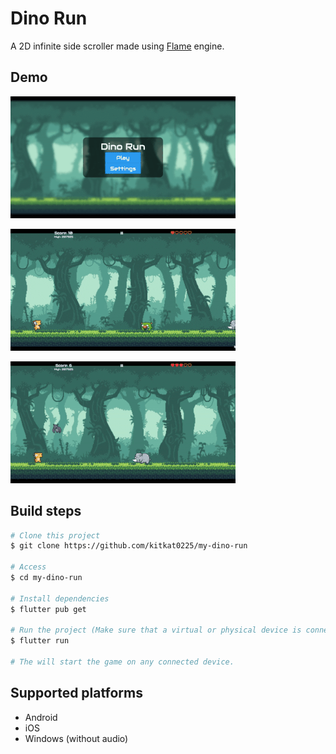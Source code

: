 # Dino Run

A 2D infinite side scroller made using [Flame](https://flame-engine.org/) engine.

## Demo

![Menu](branding/menu.gif)

![Jump](branding/jump.gif)

![Hit](branding/hit.gif)

## Build steps

```bash
# Clone this project
$ git clone https://github.com/kitkat0225/my-dino-run

# Access
$ cd my-dino-run

# Install dependencies
$ flutter pub get

# Run the project (Make sure that a virtual or physical device is connected first)
$ flutter run

# The will start the game on any connected device.
```

## Supported platforms

- Android
- iOS
- Windows (without audio)
